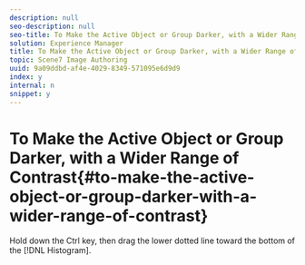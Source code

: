 ```yaml
---
description: null
seo-description: null
seo-title: To Make the Active Object or Group Darker, with a Wider Range of Contrast
solution: Experience Manager
title: To Make the Active Object or Group Darker, with a Wider Range of Contrast
topic: Scene7 Image Authoring
uuid: 9a09ddbd-af4e-4029-8349-571095e6d9d9
index: y
internal: n
snippet: y
---
```


# To Make the Active Object or Group Darker, with a Wider Range of Contrast{#to-make-the-active-object-or-group-darker-with-a-wider-range-of-contrast}

Hold down the Ctrl key, then drag the lower dotted line toward the bottom of the [!DNL Histogram]. 
